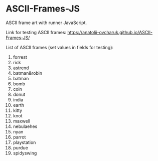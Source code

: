 # ASCII-Frames-JS
 ASCII frame art with runner JavaScript.

Link for testing ASCII frames: https://anatolii-ovcharuk.github.io/ASCII-Frames-JS/

List of ASCII frames (set values in fields for testing):
1. forrest
2. rick
3. astrend
4. batman&robin
5. batman
6. bomb
7. coin
8. donut
9. india
10. earth
11. kitty
12. knot
13. maxwell
14. nebulaehes
15. nyan
16. parrot
17. playstation
18. purdue
19. spidyswing
